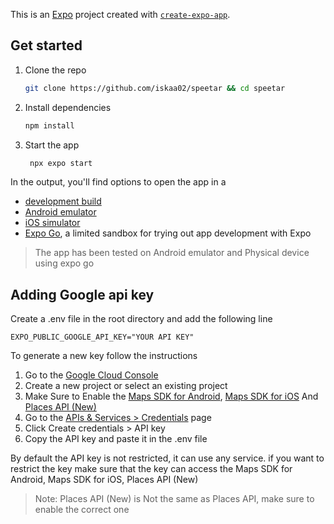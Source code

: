 This is an [Expo](https://expo.dev) project created with [`create-expo-app`](https://www.npmjs.com/package/create-expo-app).

## Get started

1. Clone the repo

   ```bash
   git clone https://github.com/iskaa02/speetar && cd speetar
   ```
2. Install dependencies

   ```bash
   npm install
   ```

2. Start the app

   ```bash
    npx expo start
   ```

In the output, you'll find options to open the app in a

- [development build](https://docs.expo.dev/develop/development-builds/introduction/)
- [Android emulator](https://docs.expo.dev/workflow/android-studio-emulator/)
- [iOS simulator](https://docs.expo.dev/workflow/ios-simulator/)
- [Expo Go](https://expo.dev/go), a limited sandbox for trying out app development with Expo

> The app has been tested on Android emulator and Physical device using expo go

## Adding Google api key
Create a .env file in the root directory and add the following line
```
EXPO_PUBLIC_GOOGLE_API_KEY="YOUR API KEY"
```
To generate a new key follow the instructions
1. Go to the [Google Cloud Console](https://console.cloud.google.com/)
2. Create a new project or select an existing project
3. Make Sure to Enable the [Maps SDK for Android](https://console.cloud.google.com/marketplace/product/google/maps-android-backend.googleapis.com), [Maps SDK for iOS](https://console.cloud.google.com/marketplace/product/google/maps-ios-backend.googleapis.com) And [Places API (New)](https://console.cloud.google.com/marketplace/product/google/places.googleapis.com)
4. Go to the [APIs & Services > Credentials](https://console.cloud.google.com/apis/credentials) page
5. Click Create credentials > API key
6. Copy the API key and paste it in the .env file

By default the API key is not restricted, it can use any service. if you want to restrict the key make sure that the key can access the Maps SDK for Android, Maps SDK for iOS, Places API (New)

> Note: Places API (New) is Not the same as Places API, make sure to enable the correct one
